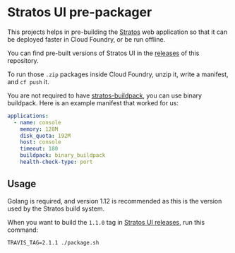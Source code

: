 # Stratos UI pre-packager

This projects helps in pre-building the
[Stratos](https://github.com/cloudfoundry-incubator/stratos) web application
so that it can be deployed faster in Cloud Foundry, or be run offline.

You can find pre-built versions of Stratos UI in the
[releases](https://github.com/orange-cloudfoundry/stratos-ui-cf-packager/releases)
of this repository.

To run those `.zip` packages inside Cloud Foundry, unzip it, write a manifest,
and `cf push` it.

You are not required to have
[stratos-buildpack](https://github.com/SUSE/stratos-buildpack), you can use
binary buildpack. Here is an example manifest that worked for us:

```yaml
applications:
  - name: console
    memory: 128M
    disk_quota: 192M
    host: console
    timeout: 180
    buildpack: binary_buildpack
    health-check-type: port
```

## Usage

Golang is required, and version 1.12 is recommended as this is the version used
by the Stratos build system.

When you want to build the `1.1.0` tag in
[Stratos UI releases](https://github.com/cloudfoundry-incubator/stratos/releases),
run this command:

```
TRAVIS_TAG=2.1.1 ./package.sh
```
